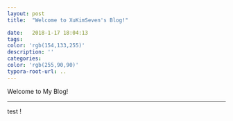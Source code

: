 ```yaml
---
layout: post
title:  "Welcome to XuKimSeven's Blog!"

date:   2018-1-17 18:04:13
tags:
color: 'rgb(154,133,255)'
description: ''
categories:
color: 'rgb(255,90,90)'
typora-root-url: ..
---
```



 Welcome to My Blog!

<!--more-->

-------------------------------------------------------

test !
